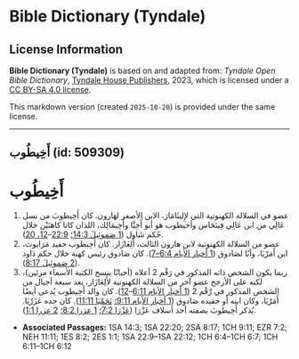 # Bible Dictionary (Tyndale)

## License Information

**Bible Dictionary (Tyndale)** is based on and adapted from: _Tyndale Open Bible Dictionary_, [Tyndale House Publishers](https://tyndaleopenresources.com/), 2023, which is licensed under a [CC BY-SA 4.0 license](https://creativecommons.org/licenses/by-sa/4.0/legalcode.en).

This markdown version (created `2025-10-20`) is provided under the same license.



--------------------------------

## أَخِيطُوب (id: 509309)

أَخِيطُوب
=========

1. عضو في السلالة الكهنوتية التي لإِليثَامَارَ، الابن الأصغر لهَارون. كان أَخِيطوبَ من نسل عَالِي من ابن عَالِي فِينَحَاس وأخيطوب هو أبو أَخِيَّا وأَخِيمَالِك، اللذان كانا كاهنَيْن خلال حُكم شَاول ([1 صَموئِيلَ 14:3؛](https://ref.ly/1Sam14:3) [22:9](https://ref.ly/1Sam22:9-1Sam22:12,1Sam22:20)–[12، 20](https://ref.ly/1Sam22:9-1Sam22:12,1Sam22:20)).
2. عضو من السلالة الكهنوتية لابن هارون الثالث، أَلِعَازَار. كان أَخِيطوب حفيد مَرَايوث، ابن أَمَرْيَا، وأبًا لصَادوق ([1 أخبار الأيام 6:4–7](https://ref.ly/1Chr6:4-1Chr6:7)). كان صَادوق رئيس كهنة خلال حكم دَاود ([2 صَموئِيلَ 8:17](https://ref.ly/2Sam8:17)).
3. ربما يكون الشخص ذاته المذكور في رَقْم 2 أعلاه (أحيانًا ينسخ الكتبة الأسماء مرتَين)، لكنه على الأرجح عضو آخر من السلالة الكهنوتية لأَلِعَازَار، بعد سبعة أجيال من الشخص المذكور في رَّقْم 2 ([1 أخبار الأيام 6:11](https://ref.ly/1Chr6:11-1Chr6:12)–[12](https://ref.ly/1Chr6:11-1Chr6:12)). كان والد أَخِيطوب يُدعى أيضًا أَمَرْيَا، وكان ابنه أو حفيده صَادوق ([1 أخبار الأيام 9:11؛](https://ref.ly/1Chr9:11) [نَحَمْيَا 11:11](https://ref.ly/Neh11:11)). كان جده عَزَرْيَا. يُذكر أَخِيطوبَ بصفته أحد أسلاف عَزْرَا ([عَزْرَا 7:2؛](https://ref.ly/Ezra7:2) [1 عزرا 8:2؛](https://ref.ly/1Esd8:2) [2 عزرا 1:1](https://ref.ly/2Esd1:1)).

* **Associated Passages:** 1SA 14:3; 1SA 22:20; 2SA 8:17; 1CH 9:11; EZR 7:2; NEH 11:11; 1ES 8:2; 2ES 1:1; 1SA 22:9–1SA 22:12; 1CH 6:4–1CH 6:7; 1CH 6:11–1CH 6:12


